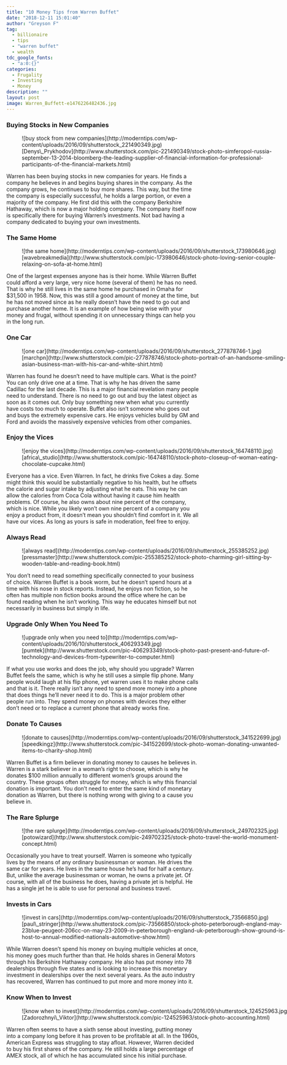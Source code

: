 ```yaml
---
title: "10 Money Tips from Warren Buffet"
date: "2018-12-11 15:01:40"
author: "Greyson F"
tag:
  - billionaire
  - tips
  - "warren buffet"
  - wealth
tdc_google_fonts:
  - "a:0:{}"
categories:
  - Frugality
  - Investing
  - Money
description: ""
layout: post
image: Warren_Buffett-e1476226482436.jpg
---
```


### Buying Stocks in New Companies

<figure aria-describedby="caption-attachment-4217" class="wp-caption alignnone" id="attachment_4217" style="width: 700px">![buy stock from new companies](http://moderntips.com/wp-content/uploads/2016/09/shutterstock_221490349.jpg)<figcaption class="wp-caption-text" id="caption-attachment-4217">[Denys\_Prykhodov](http://www.shutterstock.com/pic-221490349/stock-photo-simferopol-russia-september-13-2014-bloomberg-the-leading-supplier-of-financial-information-for-professional-participants-of-the-financial-markets.html)</figcaption></figure>

Warren has been buying stocks in new companies for years. He finds a company he believes in and begins buying shares in the company. As the company grows, he continues to buy more shares. This way, but the time the company is especially successful, he holds a large portion, or even a majority of the company. He first did this with the company Berkshire Hathaway, which is now a major holding company. The company itself now is specifically there for buying Warren’s investments. Not bad having a company dedicated to buying your own investments.

### The Same Home

<figure aria-describedby="caption-attachment-4220" class="wp-caption alignnone" id="attachment_4220" style="width: 700px">![the same home](http://moderntips.com/wp-content/uploads/2016/09/shutterstock_173980646.jpg)<figcaption class="wp-caption-text" id="caption-attachment-4220">[wavebreakmedia](http://www.shutterstock.com/pic-173980646/stock-photo-loving-senior-couple-relaxing-on-sofa-at-home.html)</figcaption></figure>

One of the largest expenses anyone has is their home. While Warren Buffet could afford a very large, very nice home (several of them) he has no need. That is why he still lives in the same home he purchased in Omaha for $31,500 in 1958. Now, this was still a good amount of money at the time, but he has not moved since as he really doesn’t have the need to go out and purchase another home. It is an example of how being wise with your money and frugal, without spending it on unnecessary things can help you in the long run.

### One Car

<figure aria-describedby="caption-attachment-4219" class="wp-caption alignnone" id="attachment_4219" style="width: 700px">![one car](http://moderntips.com/wp-content/uploads/2016/09/shutterstock_277878746-1.jpg)<figcaption class="wp-caption-text" id="caption-attachment-4219">[marchpn](http://www.shutterstock.com/pic-277878746/stock-photo-portrait-of-an-handsome-smiling-asian-business-man-with-his-car-and-white-shirt.html)</figcaption></figure>

Warren has found he doesn’t need to have multiple cars. What is the point? You can only drive one at a time. That is why he has driven the same Cadillac for the last decade. This is a major financial revelation many people need to understand. There is no need to go out and buy the latest object as soon as it comes out. Only buy something new when what you currently have costs too much to operate. Buffet also isn’t someone who goes out and buys the extremely expensive cars. He enjoys vehicles build by GM and Ford and avoids the massively expensive vehicles from other companies.

### Enjoy the Vices

<figure aria-describedby="caption-attachment-4222" class="wp-caption alignnone" id="attachment_4222" style="width: 700px">![enjoy the vices](http://moderntips.com/wp-content/uploads/2016/09/shutterstock_164748110.jpg)<figcaption class="wp-caption-text" id="caption-attachment-4222">[africa\_studio](http://www.shutterstock.com/pic-164748110/stock-photo-closeup-of-woman-eating-chocolate-cupcake.html)</figcaption></figure>

Everyone has a vice. Even Warren. In fact, he drinks five Cokes a day. Some might think this would be substantially negative to his health, but he offsets the calorie and sugar intake by adjusting what he eats. This way he can allow the calories from Coca Cola without having it cause him health problems. Of course, he also owns about nine percent of the company, which is nice. While you likely won’t own nine percent of a company you enjoy a product from, it doesn’t mean you shouldn’t find comfort in it. We all have our vices. As long as yours is safe in moderation, feel free to enjoy.

### Always Read

<figure aria-describedby="caption-attachment-4221" class="wp-caption alignnone" id="attachment_4221" style="width: 700px">![always read](http://moderntips.com/wp-content/uploads/2016/09/shutterstock_255385252.jpg)<figcaption class="wp-caption-text" id="caption-attachment-4221">[pressmaster](http://www.shutterstock.com/pic-255385252/stock-photo-charming-girl-sitting-by-wooden-table-and-reading-book.html)</figcaption></figure>

You don’t need to read something specifically connected to your business of choice. Warren Buffet is a book worm, but he doesn’t spend hours at a time with his nose in stock reports. Instead, he enjoys non fiction, so he often has multiple non fiction books around the office where he can be found reading when he isn’t working. This way he educates himself but not necessarily in business but simply in life.

### Upgrade Only When You Need To

<figure aria-describedby="caption-attachment-4229" class="wp-caption alignnone" id="attachment_4229" style="width: 700px">![upgrade only when you need to](http://moderntips.com/wp-content/uploads/2016/10/shutterstock_406293349.jpg)<figcaption class="wp-caption-text" id="caption-attachment-4229">[pumtek](http://www.shutterstock.com/pic-406293349/stock-photo-past-present-and-future-of-technology-and-devices-from-typewriter-to-computer.html)</figcaption></figure>

If what you use works and does the job, why should you upgrade? Warren Buffet feels the same, which is why he still uses a simple flip phone. Many people would laugh at his flip phone, yet warren uses it to make phone calls and that is it. There really isn’t any need to spend more money into a phone that does things he’ll never need it to do. This is a major problem other people run into. They spend money on phones with devices they either don’t need or to replace a current phone that already works fine.

### Donate To Causes

<figure aria-describedby="caption-attachment-4224" class="wp-caption alignnone" id="attachment_4224" style="width: 700px">![donate to causes](http://moderntips.com/wp-content/uploads/2016/09/shutterstock_341522699.jpg)<figcaption class="wp-caption-text" id="caption-attachment-4224">[speedkingz](http://www.shutterstock.com/pic-341522699/stock-photo-woman-donating-unwanted-items-to-charity-shop.html)</figcaption></figure>

Warren Buffet is a firm believer in donating money to causes he believes in. Warren is a stark believer in a woman’s right to choose, which is why he donates $100 million annually to different women’s groups around the country. These groups often struggle for money, which is why this financial donation is important. You don’t need to enter the same kind of monetary donation as Warren, but there is nothing wrong with giving to a cause you believe in.

### The Rare Splurge

<figure aria-describedby="caption-attachment-4225" class="wp-caption alignnone" id="attachment_4225" style="width: 700px">![the rare splurge](http://moderntips.com/wp-content/uploads/2016/09/shutterstock_249702325.jpg)<figcaption class="wp-caption-text" id="caption-attachment-4225">[potowizard](http://www.shutterstock.com/pic-249702325/stock-photo-travel-the-world-monument-concept.html)</figcaption></figure>

Occasionally you have to treat yourself. Warren is someone who typically lives by the means of any ordinary businessman or woman. He drives the same car for years. He lives in the same house he’s had for half a century. But, unlike the average businessman or woman, he owns a private jet. Of course, with all of the business he does, having a private jet is helpful. He has a single jet he is able to use for personal and business travel.

### Invests in Cars

<figure aria-describedby="caption-attachment-4226" class="wp-caption alignnone" id="attachment_4226" style="width: 700px">![invest in cars](http://moderntips.com/wp-content/uploads/2016/09/shutterstock_73566850.jpg)<figcaption class="wp-caption-text" id="caption-attachment-4226">[paul\_stringer](http://www.shutterstock.com/pic-73566850/stock-photo-peterborough-england-may-23blue-peugeot-206cc-on-may-23-2009-in-peterborough-england-uk-peterborough-show-ground-is-host-to-annual-modified-nationals-automotive-show.html)</figcaption></figure>

While Warren doesn’t spend his money on buying multiple vehicles at once, his money goes much further than that. He holds shares in General Motors through his Berkshire Hathaway company. He also has put money into 78 dealerships through five states and is looking to increase this monetary investment in dealerships over the next several years. As the auto industry has recovered, Warren has continued to put more and more money into it.

### Know When to Invest

<figure aria-describedby="caption-attachment-4227" class="wp-caption alignnone" id="attachment_4227" style="width: 700px">![know when to invest](http://moderntips.com/wp-content/uploads/2016/09/shutterstock_124525963.jpg)<figcaption class="wp-caption-text" id="caption-attachment-4227">[Zadorozhnyi\_Viktor](http://www.shutterstock.com/pic-124525963/stock-photo-accounting.html)</figcaption></figure>

Warren often seems to have a sixth sense about investing, putting money into a company long before it has proven to be profitable at all. In the 1960s, American Express was struggling to stay afloat. However, Warren decided to buy his first shares of the company. He still holds a large percentage of AMEX stock, all of which he has accumulated since his initial purchase.
